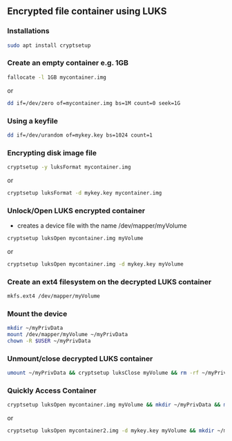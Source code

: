 ## Encrypted file container using LUKS

### Installations

```bash
sudo apt install cryptsetup
```

### Create an empty container e.g. 1GB

```bash
fallocate -l 1GB mycontainer.img
```

or

```bash
dd if=/dev/zero of=mycontainer.img bs=1M count=0 seek=1G 
```

### Using a keyfile

```bash
dd if=/dev/urandom of=mykey.key bs=1024 count=1
```

### Encrypting disk image file

```bash
cryptsetup -y luksFormat mycontainer.img
```

or

```bash
cryptsetup luksFormat -d mykey.key mycontainer.img
```

### Unlock/Open LUKS encrypted container

* creates a device file with the name /dev/mapper/myVolume

```bash
cryptsetup luksOpen mycontainer.img myVolume
```

or

```bash
cryptsetup luksOpen mycontainer.img -d mykey.key myVolume
```

### Create an ext4 filesystem on the decrypted LUKS container

```bash
mkfs.ext4 /dev/mapper/myVolume
```

### Mount the device

```bash
mkdir ~/myPrivData
mount /dev/mapper/myVolume ~/myPrivData
chown -R $USER ~/myPrivData
```

### Unmount/close decrypted LUKS container

```bash
umount ~/myPrivData && cryptsetup luksClose myVolume && rm -rf ~/myPrivData
```

### Quickly Access Container

```bash
cryptsetup luksOpen mycontainer.img myVolume && mkdir ~/myPrivData && mount /dev/mapper/myVolume ~/myPrivData
```

or

```bash
cryptsetup luksOpen mycontainer2.img -d mykey.key myVolume && mkdir ~/myPrivData && mount /dev/mapper/myVolume ~/myPrivData
```

